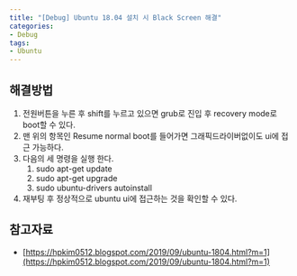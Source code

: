 ```yaml
---
title: "[Debug] Ubuntu 18.04 설치 시 Black Screen 해결"
categories:
- Debug
tags:
- Ubuntu
---
```


## 해결방법

1. 전원버튼을 누른 후 shift를 누르고 있으면 grub로 진입 후 recovery mode로 boot할 수 있다.
2. 맨 위의 항목인 Resume normal boot를 들어가면 그래픽드라이버없이도 ui에 접근 가능하다.
3. 다음의 세 명령을 실행 한다.
    1. sudo apt-get update
    2. sudo apt-get upgrade
    3. sudo ubuntu-drivers autoinstall
4. 재부팅 후 정상적으로 ubuntu ui에 접근하는 것을 확인할 수 있다.

## 참고자료

- [https://hpkim0512.blogspot.com/2019/09/ubuntu-1804.html?m=1](https://hpkim0512.blogspot.com/2019/09/ubuntu-1804.html?m=1)
